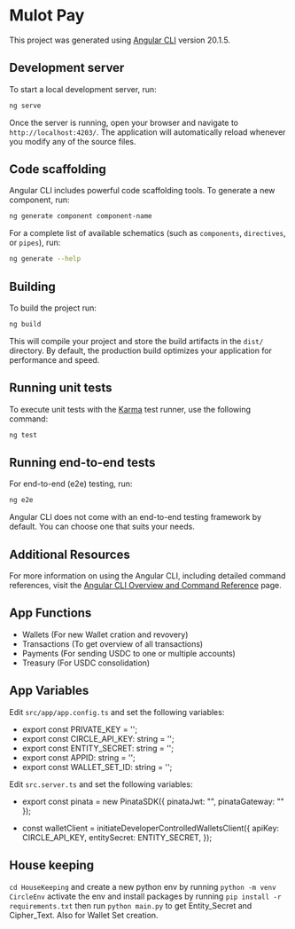 # Mulot Pay

This project was generated using [Angular CLI](https://github.com/angular/angular-cli) version 20.1.5.

## Development server

To start a local development server, run:

```bash
ng serve
```

Once the server is running, open your browser and navigate to `http://localhost:4203/`. The application will automatically reload whenever you modify any of the source files.

## Code scaffolding

Angular CLI includes powerful code scaffolding tools. To generate a new component, run:

```bash
ng generate component component-name
```

For a complete list of available schematics (such as `components`, `directives`, or `pipes`), run:

```bash
ng generate --help
```

## Building

To build the project run:

```bash
ng build
```

This will compile your project and store the build artifacts in the `dist/` directory. By default, the production build optimizes your application for performance and speed.

## Running unit tests

To execute unit tests with the [Karma](https://karma-runner.github.io) test runner, use the following command:

```bash
ng test
```

## Running end-to-end tests

For end-to-end (e2e) testing, run:

```bash
ng e2e
```

Angular CLI does not come with an end-to-end testing framework by default. You can choose one that suits your needs.

## Additional Resources

For more information on using the Angular CLI, including detailed command references, visit the [Angular CLI Overview and Command Reference](https://angular.dev/tools/cli) page.

## App Functions

- Wallets (For new Wallet cration and revovery)
- Transactions (To get overview of all transactions)
- Payments (For sending USDC to one or multiple accounts)
- Treasury  (For USDC consolidation)

## App Variables

Edit `src/app/app.config.ts` and set the following variables:

- export const PRIVATE_KEY = '';
- export const CIRCLE_API_KEY: string = '';
- export const ENTITY_SECRET: string = '';
- export const APPID: string = '';
- export const WALLET_SET_ID: string = '';

Edit  `src.server.ts` and set the following variables:

- export const pinata = new PinataSDK({
  pinataJwt: "",
  pinataGateway: ""
});

- const walletClient = initiateDeveloperControlledWalletsClient({
  apiKey: CIRCLE_API_KEY,
  entitySecret: ENTITY_SECRET,
});

## House keeping

`cd HouseKeeping` and create a new python env by running `python -m venv CircleEnv`  activate the env and install packages by running  `pip install -r requirements.txt` then run `python main.py` to get Entity_Secret and Cipher_Text.
Also for Wallet Set creation.
